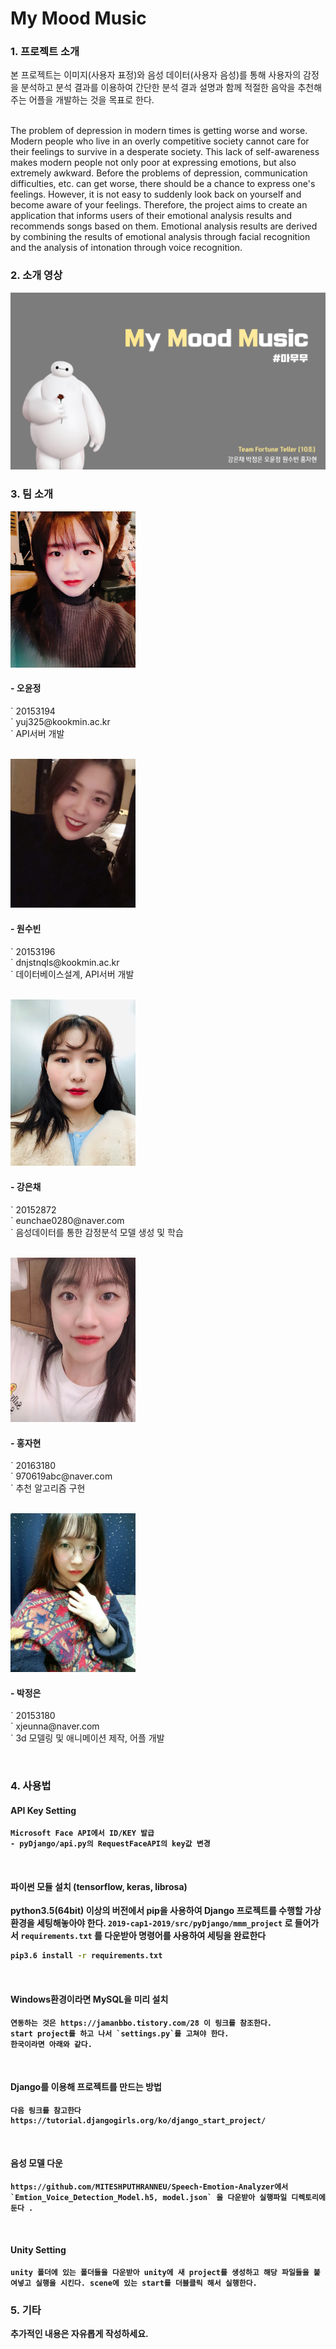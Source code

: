 ﻿# My Mood Music


### 1. 프로젝트 소개

  본 프로젝트는 이미지(사용자 표정)와 음성 데이터(사용자 음성)를 통해 사용자의 감정을 분석하고 분석 결과를 이용하여 간단한 분석 결과 설명과 함께 적절한 음악을 추천해주는 어플을 개발하는 것을 목표로 한다.

  <br/>
  The problem of depression in modern times is getting worse and worse. Modern people who live in an overly competitive society cannot care for their feelings to survive in a desperate society.
  This lack of self-awareness makes modern people not only poor at expressing emotions, but also extremely awkward. Before the problems of depression, communication difficulties, etc. can get worse, there should be a chance to express one's feelings.
  However, it is not easy to suddenly look back on yourself and become aware of your feelings.
  Therefore, the project aims to create an application that informs users of their emotional analysis results and recommends songs based on them.
  Emotional analysis results are derived by combining the results of emotional analysis through facial recognition and the analysis of intonation through voice recognition.

### 2. 소개 영상

[![video](./image/video.png)](https://youtu.be/4S6KBMRbfgc)


### 3. 팀 소개


<img src="./image/오윤정.jpg" width="200" height="250">


<h4> - 오윤정  </h4>
<p>` 20153194 <br>
  ` yuj325@kookmin.ac.kr <br>
  ` API서버 개발  </p>
  <br>
  
<img src="./image/원수빈.jpg" width="200">

<h4> - 원수빈 </h4>  
<p>` 20153196   <br>
  ` dnjstnqls@kookmin.ac.kr  <br>
  ` 데이터베이스설계, API서버 개발    </p>
   <br>
  
<img src="./image/강은채.jpg" width="200">

<h4> - 강은채  </h4>  
<p>`  20152872   <br>
  ` eunchae0280@naver.com  <br>
  ` 음성데이터를 통한 감정분석 모델 생성 및 학습     </p>
   <br>
   
<img src="./image/홍자현.jpg" width="200">

<h4> - 홍자현  </h4>
<p>`  20163180   <br>
  ` 970619abc@naver.com    <br>
  ` 추천 알고리즘 구현       </p>
  <br>
  
<img src="./image/박정은.jpg" width="200">

<h4> - 박정은  </h4>
<p>`  20153180   <br>
  ` xjeunna@naver.com   <br>
  ` 3d 모델링 및 애니메이션 제작, 어플 개발     </p>
  <br>
  

### 4. 사용법

#### <b>API Key Setting
```
Microsoft Face API에서 ID/KEY 발급
- pyDjango/api.py의 RequestFaceAPI의 key값 변경
```
<br/>

#### <b>파이썬 모듈 설치 (tensorflow, keras, librosa)

python3.5(64bit) 이상의 버전에서 pip을 사용하여 Django 프로젝트를 수행할 가상환경을 세팅해놓아야 한다.
`2019-cap1-2019/src/pyDjango/mmm_project` 로 들어가서 `requirements.txt` 를 다운받아  명령어를 사용하여 세팅을 완료한다

```bash
pip3.6 install -r requirements.txt 
```
<br/>

#### <b> Windows환경이라면 MySQL을 미리 설치

```
연동하는 것은 https://jamanbbo.tistory.com/28 이 링크를 참조한다.
start project를 하고 나서 `settings.py`를 고쳐야 한다. 
한국이라면 아래와 같다.
```

<br/>

#### <b> Django를 이용해 프로젝트를 만드는 방법

```
다음 링크를 참고한다
https://tutorial.djangogirls.org/ko/django_start_project/
```

<br/>

#### <b> 음성 모델 다운

```
https://github.com/MITESHPUTHRANNEU/Speech-Emotion-Analyzer에서 `Emtion_Voice_Detection_Model.h5, model.json` 을 다운받아 실행파일 디렉토리에 둔다 .
```

<br/>

#### <b> Unity Setting

```
unity 폴더에 있는 폴더들을 다운받아 unity에 새 project를 생성하고 해당 파일들을 붙여넣고 실행을 시킨다. scene에 있는 start를 더블클릭 해서 실행한다.
```

### 5. 기타

추가적인 내용은 자유롭게 작성하세요.
